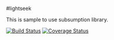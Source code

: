 #lightseek

This is sample to use subsumption library.

 [![Build Status](https://travis-ci.org/cad-san/lightseek.png?branch=master)](https://travis-ci.org/cad-san/lightseek)
 [![Coverage Status](https://coveralls.io/repos/cad-san/lightseek/badge.png)](https://coveralls.io/r/cad-san/lightseek)
